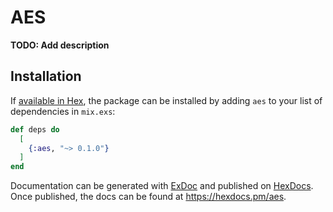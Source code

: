 # AES

**TODO: Add description**

## Installation

If [available in Hex](https://hex.pm/docs/publish), the package can be installed
by adding `aes` to your list of dependencies in `mix.exs`:

```elixir
def deps do
  [
    {:aes, "~> 0.1.0"}
  ]
end
```

Documentation can be generated with [ExDoc](https://github.com/elixir-lang/ex_doc)
and published on [HexDocs](https://hexdocs.pm). Once published, the docs can
be found at <https://hexdocs.pm/aes>.

